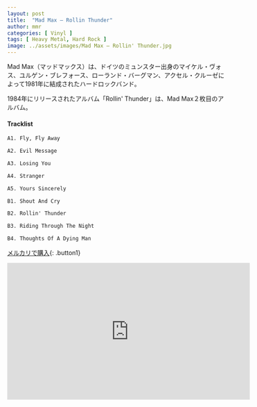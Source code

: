 ```yaml
---
layout: post
title:  "Mad Max – Rollin Thunder"
author: mmr
categories: [ Vinyl ]
tags: [ Heavy Metal, Hard Rock ]
image: ../assets/images/Mad Max – Rollin' Thunder.jpg
---
```


Mad Max（マッドマックス）は、ドイツのミュンスター出身のマイケル・ヴォス、ユルゲン・ブレフォース、ローランド・バーグマン、アクセル・クルーゼによって1981年に結成されたハードロックバンド。 

1984年にリリースされたアルバム「Rollin' Thunder」は、Mad Max２枚目のアルバム。

#### Tracklist
```md
A1. Fly, Fly Away

A2. Evil Message

A3. Losing You

A4. Stranger

A5. Yours Sincerely

B1. Shout And Cry

B2. Rollin' Thunder

B3. Riding Through The Night

B4. Thoughts Of A Dying Man
```

[メルカリで購入](https://jp.mercari.com/item/m90006098663?afid=6142608987){: .button1}

<iframe width="560" height="315" src="https://www.youtube.com/embed/bW3hkEJ4mww?si=fbn4Bw-C60jg4lil" title="YouTube video player" frameborder="0" allow="accelerometer; autoplay; clipboard-write; encrypted-media; gyroscope; picture-in-picture; web-share" referrerpolicy="strict-origin-when-cross-origin" allowfullscreen></iframe>